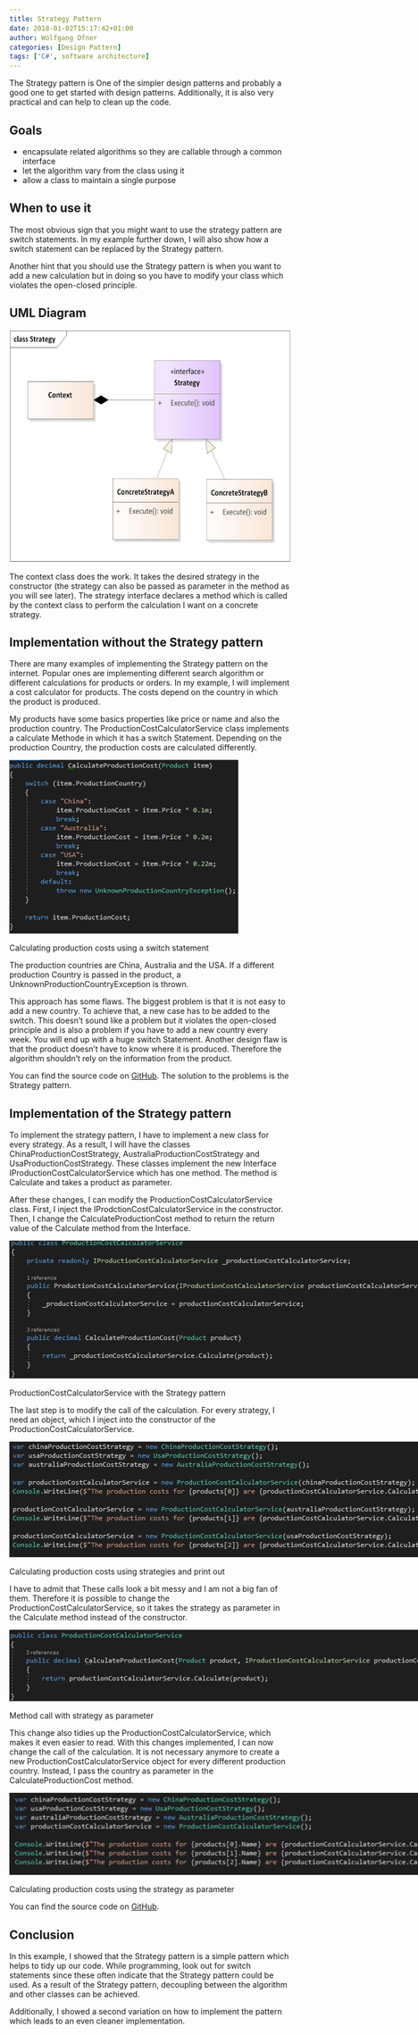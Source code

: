 ```yaml
---
title: Strategy Pattern
date: 2018-01-02T15:17:42+01:00
author: Wolfgang Ofner
categories: [Design Pattern]
tags: ['C#', software architecture]
---
```

The Strategy pattern is One of the simpler design patterns and probably a good one to get started with design patterns. Additionally, it is also very practical and can help to clean up the code.

## Goals

  * encapsulate related algorithms so they are callable through a common interface
  * let the algorithm vary from the class using it
  * allow a class to maintain a single purpose

## When to use it

The most obvious sign that you might want to use the strategy pattern are switch statements. In my example further down, I will also show how a switch statement can be replaced by the Strategy pattern.

Another hint that you should use the Strategy pattern is when you want to add a new calculation but in doing so you have to modify your class which violates the open-closed principle.

## UML Diagram

[<img loading="lazy" class="wp-image-498 aligncenter" src="/wp-content/uploads/2018/01/Strategy.jpg" alt="Strategy Pattern UML diagram" width="600" height="416" />](/wp-content/uploads/2018/01/Strategy.jpg)

The context class does the work. It takes the desired strategy in the constructor (the strategy can also be passed as parameter in the method as you will see later). The strategy interface declares a method which is called by the context class to perform the calculation I want on a concrete strategy.

## Implementation without the Strategy pattern

There are many examples of implementing the Strategy pattern on the internet. Popular ones are implementing different search algorithm or different calculations for products or orders. In my example, I will implement a cost calculator for products. The costs depend on the country in which the product is produced.

My products have some basics properties like price or name and also the production country. The ProductionCostCalculatorService class implements a calculate Methode in which it has a switch Statement. Depending on the production Country, the production costs are calculated differently.

<div id="attachment_458" style="width: 420px" class="wp-caption aligncenter">
  <a href="/wp-content/uploads/2018/01/Calculating-production-costs-using-a-switch-statement.jpg"><img aria-describedby="caption-attachment-458" loading="lazy" class="size-full wp-image-458" src="/wp-content/uploads/2018/01/Calculating-production-costs-using-a-switch-statement.jpg" alt="Calculating production costs using a switch statement" width="410" height="311" /></a>
  
  <p id="caption-attachment-458" class="wp-caption-text">
    Calculating production costs using a switch statement
  </p>
</div>

The production countries are China, Australia and the USA. If a different production Country is passed in the product, a UnknownProductionCountryException is thrown.

This approach has some flaws. The biggest problem is that it is not easy to add a new country. To achieve that, a new case has to be added to the switch. This doesn&#8217;t sound like a problem but it violates the open-closed principle and is also a problem if you have to add a new country every week. You will end up with a huge switch Statement. Another design flaw is that the product doesn&#8217;t have to know where it is produced. Therefore the algorithm shouldn&#8217;t rely on the information from the product.

You can find the source code on [GitHub](https://github.com/WolfgangOfner/WithoutStrategyPattern). The solution to the problems is the Strategy pattern.

## Implementation of the Strategy pattern

To implement the strategy pattern, I have to implement a new class for every strategy. As a result, I will have the classes ChinaProductionCostStrategy, AustraliaProductionCostStrategy and UsaProductionCostStrategy. These classes implement the new Interface IProductionCostCalculatorService which has one method. The method is Calculate and takes a product as parameter.

After these changes, I can modify the ProductionCostCalculatorService class. First, I inject the IProdctionCostCalculatorService in the constructor. Then, I change the CalculateProductionCost method to return the return value of the Calculate method from the Interface.

<div id="attachment_459" style="width: 784px" class="wp-caption aligncenter">
  <a href="/wp-content/uploads/2018/01/ProductionCostCalculatorService.jpg"><img aria-describedby="caption-attachment-459" loading="lazy" class="size-full wp-image-459" src="/wp-content/uploads/2018/01/ProductionCostCalculatorService.jpg" alt="ProductionCostCalculatorService" width="774" height="247" /></a>
  
  <p id="caption-attachment-459" class="wp-caption-text">
    ProductionCostCalculatorService with the Strategy pattern
  </p>
</div>

The last step is to modify the call of the calculation. For every strategy, I need an object, which I inject into the constructor of the ProductionCostCalculatorService.

<div id="attachment_461" style="width: 983px" class="wp-caption aligncenter">
  <a href="/wp-content/uploads/2018/01/Calculating-production-costs-using-strategies-and-print-out.jpg"><img aria-describedby="caption-attachment-461" loading="lazy" class="size-full wp-image-461" src="/wp-content/uploads/2018/01/Calculating-production-costs-using-strategies-and-print-out.jpg" alt="Calculating production costs using strategies and print out" width="973" height="207" /></a>
  
  <p id="caption-attachment-461" class="wp-caption-text">
    Calculating production costs using strategies and print out
  </p>
</div>

I have to admit that These calls look a bit messy and I am not a big fan of them. Therefore it is possible to change the ProductionCostCalculatorService, so it takes the strategy as parameter in the Calculate method instead of the constructor.

<div id="attachment_462" style="width: 892px" class="wp-caption aligncenter">
  <a href="/wp-content/uploads/2018/01/Method-call-with-strategy.jpg"><img aria-describedby="caption-attachment-462" loading="lazy" class="size-full wp-image-462" src="/wp-content/uploads/2018/01/Method-call-with-strategy.jpg" alt="Method call with strategy" width="882" height="128" /></a>
  
  <p id="caption-attachment-462" class="wp-caption-text">
    Method call with strategy as parameter
  </p>
</div>

This change also tidies up the ProductionCostCalculatorService, which makes it even easier to read. With this changes implemented, I can now change the call of the calculation. It is not necessary anymore to create a new ProductionCostCalculatorService object for every different production country. Instead, I pass the country as parameter in the CalculateProductionCost method.

<div id="attachment_463" style="width: 1251px" class="wp-caption aligncenter">
  <a href="/wp-content/uploads/2018/01/Calculating-production-costs-using-the-strategy-as-paramater.jpg"><img aria-describedby="caption-attachment-463" loading="lazy" class="size-full wp-image-463" src="/wp-content/uploads/2018/01/Calculating-production-costs-using-the-strategy-as-paramater.jpg" alt="Calculating production costs using the strategy as paramater" width="1241" height="147" /></a>
  
  <p id="caption-attachment-463" class="wp-caption-text">
    Calculating production costs using the strategy as parameter
  </p>
</div>

You can find the source code on <a href="https://github.com/WolfgangOfner/StrategyPattern" target="_blank" rel="noopener">GitHub</a>.

## Conclusion

In this example, I showed that the Strategy pattern is a simple pattern which helps to tidy up our code. While programming, look out for switch statements since these often indicate that the Strategy pattern could be used. As a result of the Strategy pattern, decoupling between the algorithm and other classes can be achieved.

Additionally, I showed a second variation on how to implement the pattern which leads to an even cleaner implementation.